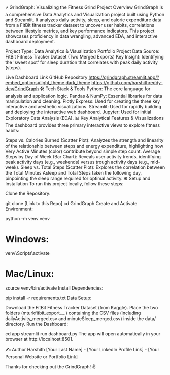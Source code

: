 ⚡ GrindGraph: Visualizing the Fitness Grind
Project Overview
GrindGraph is a comprehensive Data Analytics and Visualization project built using Python and Streamlit. It analyzes daily activity, sleep, and calorie expenditure data from a FitBit fitness tracker dataset to uncover user habits, correlations between lifestyle metrics, and key performance indicators. This project showcases proficiency in data wrangling, advanced EDA, and interactive dashboard deployment.

Project Type: Data Analytics & Visualization Portfolio Project Data Source: FitBit Fitness Tracker Dataset (Two Merged Exports) Key Insight: Identifying the 'sweet spot' for sleep duration that correlates with peak daily activity (steps).

Live Dashboard Link	GitHub Repository
https://grindgraph.streamlit.app/?embed_options=light_theme,dark_theme	https://github.com/harshithreddy-dev/GrindGraph
🛠️ Tech Stack & Tools
Python: The core language for analysis and application logic.
Pandas & NumPy: Essential libraries for data manipulation and cleaning.
Plotly Express: Used for creating the three key interactive and aesthetic visualizations.
Streamlit: Used for rapidly building and deploying the interactive web dashboard.
Jupyter: Used for initial Exploratory Data Analysis (EDA).
📊 Key Analytical Features & Visualizations
The dashboard provides three primary interactive views to explore fitness habits:

Steps vs. Calories Burned (Scatter Plot): Analyzes the strength and linearity of the relationship between steps and energy expenditure, highlighting how Very Active Minutes (color) contribute beyond simple step count.
Average Steps by Day of Week (Bar Chart): Reveals user activity trends, identifying peak activity days (e.g., weekends) versus trough activity days (e.g., mid-week).
Sleep vs. Total Steps (Scatter Plot): Explores the correlation between the Total Minutes Asleep and Total Steps taken the following day, pinpointing the sleep range required for optimal activity.
⚙️ Setup and Installation
To run this project locally, follow these steps:

Clone the Repository:

git clone [Link to this Repo]
cd GrindGraph
Create and Activate Environment:

python -m venv venv
# Windows:
venv\Scripts\activate
# Mac/Linux:
source venv/bin/activate
Install Dependencies:

pip install -r requirements.txt
Data Setup:

Download the FitBit Fitness Tracker Dataset (from Kaggle).
Place the two folders (mturkfitbit_export_...) containing the CSV files (including dailyActivity_merged.csv and minuteSleep_merged.csv) inside the data/ directory.
Run the Dashboard:

cd app
streamlit run dashboard.py
The app will open automatically in your browser at http://localhost:8501.

✍️ Author
Harshith [Your Last Name] - [Your LinkedIn Profile Link] - [Your Personal Website or Portfolio Link]

Thanks for checking out the GrindGraph! ✌️
